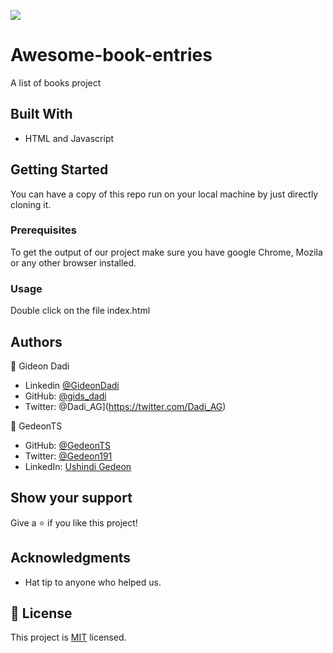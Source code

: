 ![](https://img.shields.io/badge/Microverse-blueviolet)

# Awesome-book-entries

A list of books project

## Built With

- HTML and Javascript


## Getting Started

You can have a copy of this repo run on your local machine by just directly cloning it.

### Prerequisites

To get the output of our project make sure you have google Chrome, Mozila or any other browser installed.

### Usage

Double click on the file index.html

## Authors

👤 Gideon Dadi 

- Linkedin [@GideonDadi](https://www.linkedin.com/feed/) 
- GitHub: [@gids_dadi](https://github.com/gids-dadi) 
- Twitter: @Dadi_AG](https://twitter.com/Dadi_AG) 

👤 GedeonTS

- GitHub: [@GedeonTS](https://github.com/GedeonTS)
- Twitter: [@Gedeon191](https://twitter.com/Gedeon191)
- LinkedIn: [Ushindi Gedeon](https://linkedin.com/in/ushindi-gedeon-73032a228)




## Show your support

Give a ⭐️ if you like this project!

## Acknowledgments

- Hat tip to anyone who helped us.

## 📝 License

This project is [MIT](./MIT.md) licensed.
